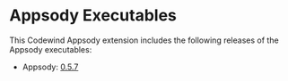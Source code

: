 # Appsody Executables

This Codewind Appsody extension includes the following releases of the Appsody executables:

- Appsody: [0.5.7](https://github.com/appsody/appsody/releases/tag/0.5.7)
